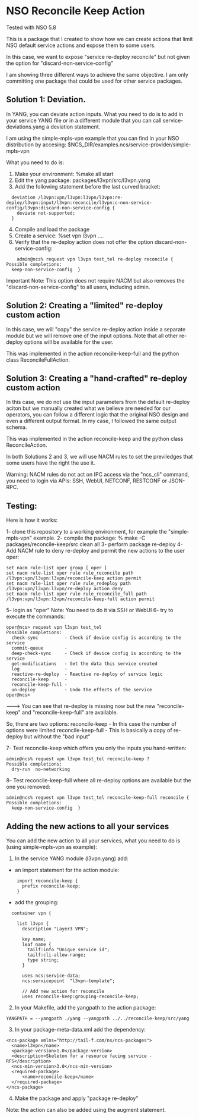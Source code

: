 # NSO Reconcile Keep Action

Tested with NSO 5.8

This is a package that I created to show how we can create actions that limit NSO default service actions and expose them to some users.

In this case, we want to expose "service re-deploy reconcile" but not given the option for "discard-non-service-config"

I am showing three different ways to achieve the same objective. I am only committing one package that could be used for other service packages.

## Solution 1: Deviation.

In YANG, you can deviate action inputs. What you need to do is to add in your service YANG file or in a different module that you can call service-deviations.yang a deviation statement.

I am using the simple-mpls-vpn example that you can find in your NSO distribution by accesing:
$NCS_DIR/examples.ncs/service-provider/simple-mpls-vpn

What you need to do is:
1) Make your environment: %make all start
2) Edit the yang package: packages/l3vpn/src/l3vpn.yang
3) Add the following statement before the last curved bracket:

```
  deviation /l3vpn:vpn/l3vpn:l3vpn/l3vpn:re-deploy/l3vpn:input/l3vpn:reconcile/l3vpn:c-non-service-config/l3vpn:discard-non-service-config {
    deviate not-supported;
  }
```

4) Compile and load the package
5) Create a service: %set vpn l3vpn ....
6) Verify that the re-deploy action does not offer the option discard-non-service-config:

```
    admin@ncs% request vpn l3vpn test_tel re-deploy reconcile {
Possible completions:
  keep-non-service-config  }
```

Important Note: This option does not require NACM but also removes the "discard-non-service-config" to all users, including admin.

## Solution 2: Creating a "limited" re-deploy custom action

In this case, we will "copy" the service re-deploy action inside a separate module but we will remove one of the input options. Note that all other re-deploy options will be available for the user.

This was implemented in the action reconcile-keep-full and the python class ReconcileFullAction.

## Solution 3: Creating a "hand-crafted" re-deploy custom action

In this case, we do not use the input parameters from the default re-deploy aciton but we manually created what we believe are needed for our operators, you can follow a different logic that the original NSO design and even a different output format. In my case, I followed the same output schema.

This was implemented in the action reconcile-keep and the python class ReconcileAction.

In both Solutions 2 and 3, we will use NACM rules to set the previledges that some users have the right the use it.

Warning: NACM rules do not act on IPC access via the "ncs_cli" command, you need to login via APIs: SSH, WebUI, NETCONF, RESTCONF or JSON-RPC.

## Testing:

Here is how it works:

1- clone this repository to a working environment, for example the "simple-mpls-vpn" example.
2- compile the package: % make -C packages/reconcile-keep/src clean all
3- perform package re-deploy
4- Add NACM rule to deny re-deploy and permit the new actions to the user oper:
```
set nacm rule-list oper group [ oper ]
set nacm rule-list oper rule rule_reconcile path /l3vpn:vpn/l3vpn:l3vpn/reconcile-keep action permit
set nacm rule-list oper rule rule_redeploy path /l3vpn:vpn/l3vpn:l3vpn/re-deploy action deny
set nacm rule-list oper rule rule_reconcile_full path /l3vpn:vpn/l3vpn:l3vpn/reconcile-keep-full action permit
```
5- login as "oper"
  Note: You need to do it via SSH or WebUI
6- try to execute the commands:
```
oper@ncs> request vpn l3vpn test_tel
Possible completions:
  check-sync          - Check if device config is according to the service
  commit-queue        -
  deep-check-sync     - Check if device config is according to the service
  get-modifications   - Get the data this service created
  log                 -
  reactive-re-deploy  - Reactive re-deploy of service logic
  reconcile-keep      -
  reconcile-keep-full -
  un-deploy           - Undo the effects of the service
oper@ncs>
```
---> You can see that re-deploy is missing now but the new "reconcile-keep" and "reconcile-keep-full" are available.

So, there are two options:
  reconcile-keep      - In this case the number of options were limited
  reconcile-keep-full - This is basically a copy of re-deploy but without the "bad input"

7- Test reconcile-keep which offers you only the inputs you hand-written:

```
admin@ncs% request vpn l3vpn test_tel reconcile-keep ?
Possible completions:
  dry-run  no-networking
```

8- Test reconcile-keep-full where all re-deploy options are available but the one you removed:
```
admin@ncs% request vpn l3vpn test_tel reconcile-keep-full reconcile {
Possible completions:
  keep-non-service-config  }
```

## Adding the new actions to all your services

You can add the new action to all your services, what you need to do is (using simple-mpls-vpn as example):

1) In the service YANG module (l3vpn.yang) add:
  - an import statement for the action module:
```
    import reconcile-keep {
      prefix reconcile-keep;
    }
```
  - add the grouping:
```
  container vpn {

    list l3vpn {
      description "Layer3 VPN";

      key name;
      leaf name {
        tailf:info "Unique service id";
        tailf:cli-allow-range;
        type string;
      }

      uses ncs:service-data;
      ncs:servicepoint  "l3vpn-template";

      // Add new action for reconcile
      uses reconcile-keep:grouping-reconcile-keep;
```

2) In your Makefile, add the yangpath to the action package:
```
YANGPATH = --yangpath ./yang --yangpath ../../reconcile-keep/src/yang
```

3) In your package-meta-data.xml add the dependency:

```
<ncs-package xmlns="http://tail-f.com/ns/ncs-packages">
  <name>l3vpn</name>
  <package-version>1.0</package-version>
  <description>Skeleton for a resource facing service - RFS</description>
  <ncs-min-version>3.0</ncs-min-version>
  <required-package>
      <name>reconcile-keep</name>
  </required-package>
</ncs-package>
```

4) Make the package and apply "package re-deploy"

Note: the action can also be added using the augment statement.